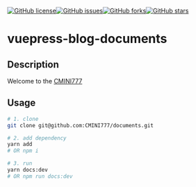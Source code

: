 [![GitHub license](https://img.shields.io/github/license/CMINI777/documents)](https://github.com/CMINI777/documents/blob/master/LICENSE)[![GitHub issues](https://img.shields.io/github/issues/CMINI777/documents)](https://github.com/CMINI777/documents/issues)[![GitHub forks](https://img.shields.io/github/forks/CMINI777/documents)](https://github.com/CMINI777/documents/network)[![GitHub stars](https://img.shields.io/github/stars/CMINI777/documents)](https://github.com/CMINI777/documents/stargazers)

# vuepress-blog-documents

## Description
Welcome to the [CMINI777](https://cmini777.github.io/documents/)

## Usage

```bash
# 1. clone
git clone git@github.com:CMINI777/documents.git

# 2. add dependency
yarn add 
# OR npm i

# 3. run
yarn docs:dev 
# OR npm run docs:dev

```